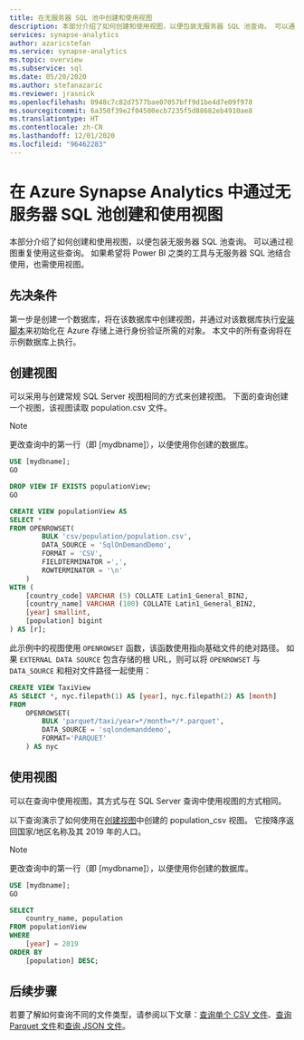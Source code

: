 ```yaml
---
title: 在无服务器 SQL 池中创建和使用视图
description: 本部分介绍了如何创建和使用视图，以便包装无服务器 SQL 池查询。 可以通过视图重复使用这些查询。 如果希望将 Power BI 之类的工具与无服务器 SQL 池结合使用，也需使用视图。
services: synapse-analytics
author: azaricstefan
ms.service: synapse-analytics
ms.topic: overview
ms.subservice: sql
ms.date: 05/20/2020
ms.author: stefanazaric
ms.reviewer: jrasnick
ms.openlocfilehash: 0948c7c82d7577bae07057bff9d1be4d7e09f978
ms.sourcegitcommit: 6a350f39e2f04500ecb7235f5d88682eb4910ae8
ms.translationtype: HT
ms.contentlocale: zh-CN
ms.lasthandoff: 12/01/2020
ms.locfileid: "96462283"
---
```

# <a name="create-and-use-views-using-serverless-sql-pool-in-azure-synapse-analytics"></a>在 Azure Synapse Analytics 中通过无服务器 SQL 池创建和使用视图

本部分介绍了如何创建和使用视图，以便包装无服务器 SQL 池查询。 可以通过视图重复使用这些查询。 如果希望将 Power BI 之类的工具与无服务器 SQL 池结合使用，也需使用视图。

## <a name="prerequisites"></a>先决条件

第一步是创建一个数据库，将在该数据库中创建视图，并通过对该数据库执行[安装脚本](https://github.com/Azure-Samples/Synapse/blob/master/SQL/Samples/LdwSample/SampleDB.sql)来初始化在 Azure 存储上进行身份验证所需的对象。 本文中的所有查询将在示例数据库上执行。

## <a name="create-a-view"></a>创建视图

可以采用与创建常规 SQL Server 视图相同的方式来创建视图。 下面的查询创建一个视图，该视图读取 population.csv 文件。

> [!NOTE]
> 更改查询中的第一行（即 [mydbname]），以便使用你创建的数据库。

```sql
USE [mydbname];
GO

DROP VIEW IF EXISTS populationView;
GO

CREATE VIEW populationView AS
SELECT * 
FROM OPENROWSET(
        BULK 'csv/population/population.csv',
        DATA_SOURCE = 'SqlOnDemandDemo',
        FORMAT = 'CSV', 
        FIELDTERMINATOR =',', 
        ROWTERMINATOR = '\n'
    )
WITH (
    [country_code] VARCHAR (5) COLLATE Latin1_General_BIN2,
    [country_name] VARCHAR (100) COLLATE Latin1_General_BIN2,
    [year] smallint,
    [population] bigint
) AS [r];
```

此示例中的视图使用 `OPENROWSET` 函数，该函数使用指向基础文件的绝对路径。 如果 `EXTERNAL DATA SOURCE` 包含存储的根 URL，则可以将 `OPENROWSET` 与 `DATA_SOURCE` 和相对文件路径一起使用：

```sql
CREATE VIEW TaxiView
AS SELECT *, nyc.filepath(1) AS [year], nyc.filepath(2) AS [month]
FROM
    OPENROWSET(
        BULK 'parquet/taxi/year=*/month=*/*.parquet',
        DATA_SOURCE = 'sqlondemanddemo',
        FORMAT='PARQUET'
    ) AS nyc
```

## <a name="use-a-view"></a>使用视图

可以在查询中使用视图，其方式与在 SQL Server 查询中使用视图的方式相同。

以下查询演示了如何使用在[创建视图](#create-a-view)中创建的 population_csv 视图。 它按降序返回国家/地区名称及其 2019 年的人口。

> [!NOTE]
> 更改查询中的第一行（即 [mydbname]），以便使用你创建的数据库。

```sql
USE [mydbname];
GO

SELECT
    country_name, population
FROM populationView
WHERE
    [year] = 2019
ORDER BY
    [population] DESC;
```

## <a name="next-steps"></a>后续步骤

若要了解如何查询不同的文件类型，请参阅以下文章：[查询单个 CSV 文件](query-single-csv-file.md)、[查询 Parquet 文件](query-parquet-files.md)和[查询 JSON 文件](query-json-files.md)。
